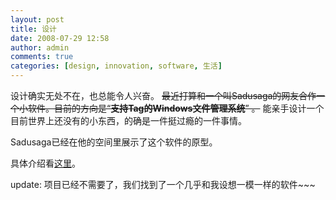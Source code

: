 ```yaml
---
layout: post
title: 设计
date: 2008-07-29 12:58
author: admin
comments: true
categories: [design, innovation, software, 生活]
---
```

设计确实无处不在，也总能令人兴奋。
<del datetime="2008-08-10T17:34:33+00:00">最近打算和一个叫Sadusaga的网友合作一个小软件。目前的方向是“<strong>支持Tag的Windows文件管理系统</strong>” 。</del> 能亲手设计一个目前世界上还没有的小东西，的确是一件挺过瘾的一件事情。

Sadusaga已经在他的空间里展示了这个软件的原型。

具体介绍看<a href="http://hi.baidu.com/sadusaga/blog/item/5488363543bd5f1491ef3935.html">这里</a>。

update: 项目已经不需要了，我们找到了一个几乎和我设想一模一样的软件~~~
